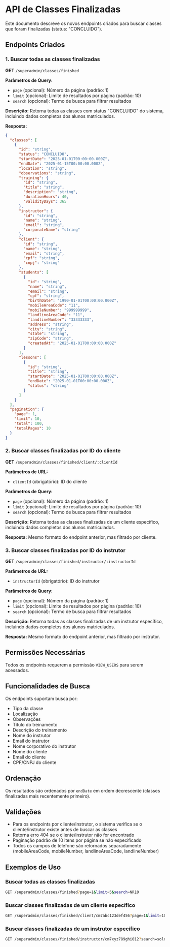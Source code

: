 # API de Classes Finalizadas

Este documento descreve os novos endpoints criados para buscar classes que foram finalizadas (status: "CONCLUIDO").

## Endpoints Criados

### 1. Buscar todas as classes finalizadas
**GET** `/superadmin/classes/finished`

**Parâmetros de Query:**
- `page` (opcional): Número da página (padrão: 1)
- `limit` (opcional): Limite de resultados por página (padrão: 10)
- `search` (opcional): Termo de busca para filtrar resultados

**Descrição:** Retorna todas as classes com status "CONCLUIDO" do sistema, incluindo dados completos dos alunos matriculados.

**Resposta:**
```json
{
  "classes": [
    {
      "id": "string",
      "status": "CONCLUIDO",
      "startDate": "2025-01-01T00:00:00.000Z",
      "endDate": "2025-01-15T00:00:00.000Z",
      "location": "string",
      "observations": "string",
      "training": {
        "id": "string",
        "title": "string",
        "description": "string",
        "durationHours": 40,
        "validityDays": 365
      },
      "instructor": {
        "id": "string",
        "name": "string",
        "email": "string",
        "corporateName": "string"
      },
      "client": {
        "id": "string",
        "name": "string",
        "email": "string",
        "cpf": "string",
        "cnpj": "string"
      },
      "students": [
        {
          "id": "string",
          "name": "string",
          "email": "string",
          "cpf": "string",
          "birthDate": "1990-01-01T00:00:00.000Z",
          "mobileAreaCode": "11",
          "mobileNumber": "999999999",
          "landlineAreaCode": "11",
          "landlineNumber": "33333333",
          "address": "string",
          "city": "string",
          "state": "string",
          "zipCode": "string",
          "createdAt": "2025-01-01T00:00:00.000Z"
        }
      ],
      "lessons": [
        {
          "id": "string",
          "title": "string",
          "startDate": "2025-01-01T00:00:00.000Z",
          "endDate": "2025-01-01T00:00:00.000Z",
          "status": "string"
        }
      ]
    }
  ],
  "pagination": {
    "page": 1,
    "limit": 10,
    "total": 100,
    "totalPages": 10
  }
}
```

### 2. Buscar classes finalizadas por ID do cliente
**GET** `/superadmin/classes/finished/client/:clientId`

**Parâmetros de URL:**
- `clientId` (obrigatório): ID do cliente

**Parâmetros de Query:**
- `page` (opcional): Número da página (padrão: 1)
- `limit` (opcional): Limite de resultados por página (padrão: 10)
- `search` (opcional): Termo de busca para filtrar resultados

**Descrição:** Retorna todas as classes finalizadas de um cliente específico, incluindo dados completos dos alunos matriculados.

**Resposta:** Mesmo formato do endpoint anterior, mas filtrado por cliente.

### 3. Buscar classes finalizadas por ID do instrutor
**GET** `/superadmin/classes/finished/instructor/:instructorId`

**Parâmetros de URL:**
- `instructorId` (obrigatório): ID do instrutor

**Parâmetros de Query:**
- `page` (opcional): Número da página (padrão: 1)
- `limit` (opcional): Limite de resultados por página (padrão: 10)
- `search` (opcional): Termo de busca para filtrar resultados

**Descrição:** Retorna todas as classes finalizadas de um instrutor específico, incluindo dados completos dos alunos matriculados.

**Resposta:** Mesmo formato do endpoint anterior, mas filtrado por instrutor.

## Permissões Necessárias

Todos os endpoints requerem a permissão `VIEW_USERS` para serem acessados.

## Funcionalidades de Busca

Os endpoints suportam busca por:
- Tipo da classe
- Localização
- Observações
- Título do treinamento
- Descrição do treinamento
- Nome do instrutor
- Email do instrutor
- Nome corporativo do instrutor
- Nome do cliente
- Email do cliente
- CPF/CNPJ do cliente

## Ordenação

Os resultados são ordenados por `endDate` em ordem decrescente (classes finalizadas mais recentemente primeiro).

## Validações

- Para os endpoints por cliente/instrutor, o sistema verifica se o cliente/instrutor existe antes de buscar as classes
- Retorna erro 404 se o cliente/instrutor não for encontrado
- Paginação padrão de 10 itens por página se não especificado
- Todos os campos de telefone são retornados separadamente (mobileAreaCode, mobileNumber, landlineAreaCode, landlineNumber)

## Exemplos de Uso

### Buscar todas as classes finalizadas
```bash
GET /superadmin/classes/finished?page=1&limit=5&search=NR10
```

### Buscar classes finalizadas de um cliente específico
```bash
GET /superadmin/classes/finished/client/cm7abc123def456?page=1&limit=10
```

### Buscar classes finalizadas de um instrutor específico
```bash
GET /superadmin/classes/finished/instructor/cm7xyz789ghi012?search=soldador
```
